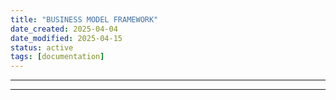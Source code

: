 ```yaml
---
title: "BUSINESS MODEL FRAMEWORK"
date_created: 2025-04-04
date_modified: 2025-04-15
status: active
tags: [documentation]
---
```


---

---


